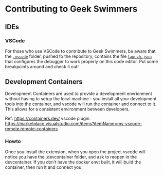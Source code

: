 # Contributing to Geek Swimmers

## IDEs

### VSCode

For those who use VSCode to contribute to Geek Swimmers, be aware that the [`.vscode`](https://github.com/htmfilho/geekswimmers/tree/main/.vscode) folder, pushed to the repository, contains the file [`launch.json`](https://github.com/htmfilho/geekswimmers/blob/main/.vscode/launch.json) that configures the debugger to work properly on this code editor. Put some breakpoints around and check it out!

## Development Containers

Development Containers are used to provide a development envrionment without having to setup the local machine - you install all your development tools into the container, and vscode will run the container and 
connect to it.  This allows for a consistent environment between developers.

Ref: https://containers.dev/
vscode plugin: https://marketplace.visualstudio.com/items?itemName=ms-vscode-remote.remote-containers

### Howto

Once you install the extension, when you open the project vscode will notice you have the .devcontainer folder, and ask to reopen in the devcontainer.
If you don't have the docker envt built, it will build the container, then run it and connect you.
